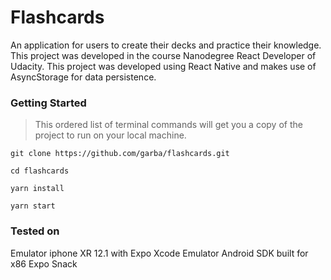 # Flashcards

An application for users to create their decks and practice their knowledge. This project was developed in the course Nanodegree React Developer of Udacity. This project was developed using React Native and makes use of AsyncStorage for data persistence.

### Getting Started

> This ordered list of terminal commands will get you a copy of the project to run on your local machine.

`git clone https://github.com/garba/flashcards.git`

`cd flashcards`

`yarn install`

`yarn start`

### Tested on

Emulator iphone XR 12.1 with Expo Xcode Emulator Android SDK built for x86 Expo Snack
